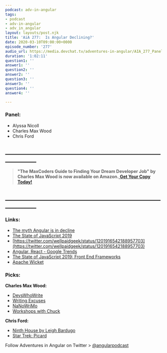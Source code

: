 ```yaml
---
podcast: adv-in-angular
tags:
- podcast
- adv-in-angular
- adv_in_angular
layout: layouts/post.njk
title: 'AiA 277:  Is Angular Declining?'
date: 2020-03-10T09:00:00+0000
episode_number: '277'
audio_url: https://media.devchat.tv/adventures-in-angular/AIA_277_Panel.mp3
duration: '1:02:11'
question1: ''
answer1: ''
question2: ''
answer2: ''
question3: ''
answer3: ''
question4: ''
answer4: ''

---
```

### **Panel:**

* Alyssa Nicoll
* Charles Max Wood
* Chris Ford

## **____________________________________________________________**

> **"The MaxCoders Guide to Finding Your Dream Developer Job" by Charles Max Wood is now available on Amazon.**[ **Get Your Copy Today!**](https://www.amazon.com/gp/product/B081MBL5C9/ref=as_li_ss_tl?ie=UTF8&linkCode=sl1&tag=devchattv-20&linkId=9d61363241636e2546ef46abba198746&language=en_US)

## **____________________________________________________________**

### **Links:**

* [The myth Angular is in decline](https://dev.to/steveblue/the-myth-angular-is-in-decline-4hab)
* [The State of JavaScript 2019](https://2019.stateofjs.com/)
* [https://twitter.com/wellpaidgeek/status/1201916542188957703](https://twitter.com/wellpaidgeek/status/1201916542188957703)
* [Angular, React - Google Trends](https://trends.google.com/trends/explore?geo=US&q=%2Fg%2F11c6w0ddw9,%2Fm%2F012l1vxv)
* [The State of JavaScript 2019: Front End Frameworks](https://2019.stateofjs.com/front-end-frameworks/)
* [Apache Wicket](https://en.wikipedia.org/wiki/Apache_Wicket)

### **Picks:**

**Charles Max Wood:**

* [DevsWhoWrite](https://discordapp.com/invite/7PhUYPd)
* [Writing Excuses](https://writingexcuses.com/)
* [NaNoWriMo](https://nanowrimo.org/)
* [Workshops with Chuck](https://devchat.tv/workshops/)

**Chris Ford:**

* [Ninth House by Leigh Bardugo](https://www.goodreads.com/book/show/43263680-ninth-house)
* [Star Trek: Picard](https://www.imdb.com/title/tt8806524/)

Follow Adventures in Angular on Twitter > [@angularpodcast](https://twitter.com/angularpodcast)